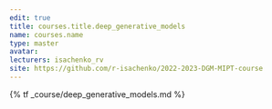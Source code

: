 ```yaml
---
edit: true
title: courses.title.deep_generative_models
name: courses.name
type: master
avatar:
lecturers: isachenko_rv
site: https://github.com/r-isachenko/2022-2023-DGM-MIPT-course
---
```


{% tf _course/deep_generative_models.md %}
